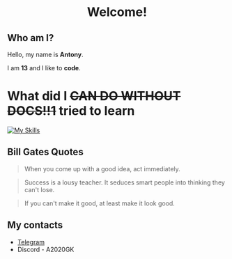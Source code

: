 <h1 align="center">Welcome!</h1>

## Who am I?

Hello, my name is **Antony**.

I am **13** and I like to **code**.

# What did I <s>CAN DO WITHOUT DOCS!!1</s> tried to learn

[![My Skills](https://skillicons.dev/icons?i=html,css,js,php,vscode,discord,webpack,ruby,python,c,cpp,github,git,arduino,markdown,linux)](https://skillicons.dev)

## Bill Gates Quotes

> When you come up with a good idea, act immediately.

> Success is a lousy teacher. It seduces smart people into thinking they can't lose.

> If you can't make it good, at least make it look good.

## My contacts

- [Telegram](https://t.me/A2020GK)
- Discord - A2020GK
